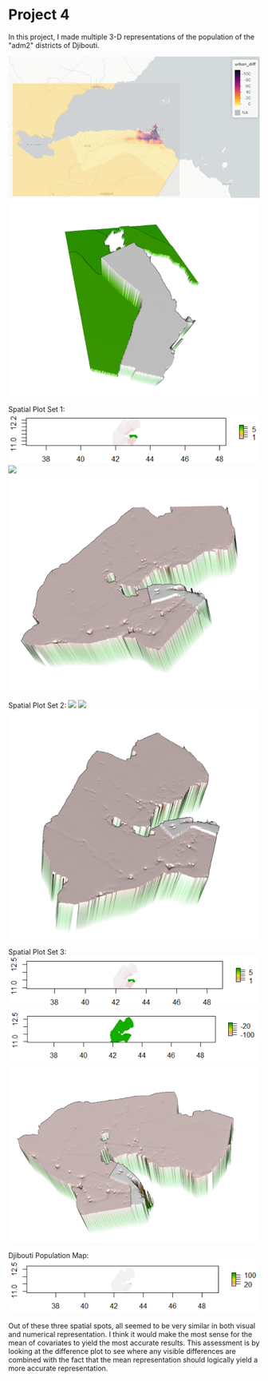 # Project 4

In this project, I made multiple 3-D representations of the population of the "adm2" districts of Djibouti.   
   
![](project4pic3.png)
![](project4pic2.png)

Spatial Plot Set 1:
![](project4pic5.png)
![](project4pic7.png)
![](project4pic8.png)

Spatial Plot Set 2:
![](project4pic6.png)
![](project4pic7.png)
![](project4pic9.png)

Spatial Plot Set 3:
![](project4pic12.png)
![](project4pic11.png)
![](project4pic10.png)

Djibouti Population Map:
![](project4pic13.png)

Out of these three spatial spots, all seemed to be very similar in both visual and numerical representation. I think it would make the most sense for the mean of covariates to yield the most accurate results. This assessment is by looking at the difference plot to see where any visible differences are combined with the fact that the mean representation should logically yield a more accurate representation.
